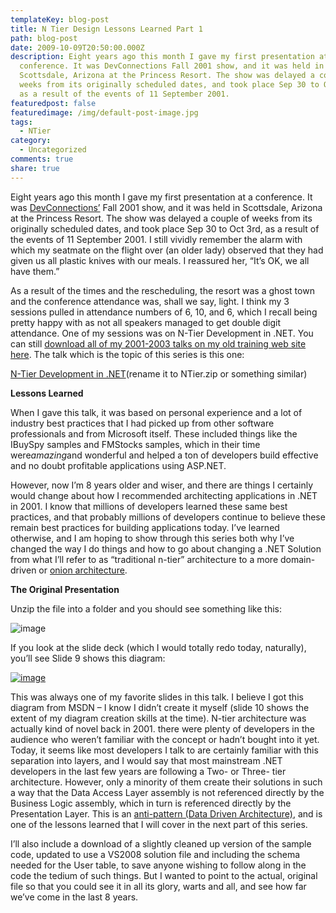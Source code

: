 ```yaml
---
templateKey: blog-post
title: N Tier Design Lessons Learned Part 1
path: blog-post
date: 2009-10-09T20:50:00.000Z
description: Eight years ago this month I gave my first presentation at a
  conference. It was DevConnections Fall 2001 show, and it was held in
  Scottsdale, Arizona at the Princess Resort. The show was delayed a couple of
  weeks from its originally scheduled dates, and took place Sep 30 to Oct 3rd,
  as a result of the events of 11 September 2001.
featuredpost: false
featuredimage: /img/default-post-image.jpg
tags:
  - NTier
category:
  - Uncategorized
comments: true
share: true
---
```

Eight years ago this month I gave my first presentation at a conference. It was [DevConnections’](http://devconnections.com/) Fall 2001 show, and it was held in Scottsdale, Arizona at the Princess Resort. The show was delayed a couple of weeks from its originally scheduled dates, and took place Sep 30 to Oct 3rd, as a result of the events of 11 September 2001. I still vividly remember the alarm with which my seatmate on the flight over (an older lady) observed that they had given us all plastic knives with our meals. I reassured her, “It’s OK, we all have them.”

As a result of the times and the rescheduling, the resort was a ghost town and the conference attendance was, shall we say, light. I think my 3 sessions pulled in attendance numbers of 6, 10, and 6, which I recall being pretty happy with as not all speakers managed to get double digit attendance. One of my sessions was on N-Tier Development in .NET. You can still [download all of my 2001-2003 talks on my old training web site here](http://aspsmith.com/DesktopDefault.aspx?tabindex=3&tabid=9). The talk which is the topic of this series is this one:

[N-Tier Development in .NET](http://aspsmith.com/DesktopModules/ViewDocument.aspx?DocumentID=17)(rename it to NTier.zip or something similar)



**Lessons Learned**

When I gave this talk, it was based on personal experience and a lot of industry best practices that I had picked up from other software professionals and from Microsoft itself. These included things like the IBuySpy samples and FMStocks samples, which in their time were*amazing*and wonderful and helped a ton of developers build effective and no doubt profitable applications using ASP.NET.

However, now I’m 8 years older and wiser, and there are things I certainly would change about how I recommended architecting applications in .NET in 2001. I know that millions of developers learned these same best practices, and that probably millions of developers continue to believe these remain best practices for building applications today. I’ve learned otherwise, and I am hoping to show through this series both why I’ve changed the way I do things and how to go about changing a .NET Solution from what I’ll refer to as “traditional n-tier” architecture to a more domain-driven or [onion architecture](http://jeffreypalermo.com/blog/the-onion-architecture-part-1).



**The Original Presentation**

Unzip the file into a folder and you should see something like this:

![image](https://stevesmithblog.com/files/media/image/WindowsLiveWriter/NTierDesignLessonsLearnedPart1_134E3/image_3.png "image")

If you look at the slide deck (which I would totally redo today, naturally), you’ll see Slide 9 shows this diagram:

[![image](https://stevesmithblog.com/files/media/image/WindowsLiveWriter/NTierDesignLessonsLearnedPart1_134E3/image_thumb.gif "image")](http://stevesmithblog.com/files/media/image/WindowsLiveWriter/NTierDesignLessonsLearnedPart1_134E3/image_2.gif)

This was always one of my favorite slides in this talk. I believe I got this diagram from MSDN – I know I didn’t create it myself (slide 10 shows the extent of my diagram creation skills at the time). N-tier architecture was actually kind of novel back in 2001. there were plenty of developers in the audience who weren’t familiar with the concept or hadn’t bought into it yet. Today, it seems like most developers I talk to are certainly familiar with this separation into layers, and I would say that most mainstream .NET developers in the last few years are following a Two- or Three- tier architecture. However, only a minority of them create their solutions in such a way that the Data Access Layer assembly is not referenced directly by the Business Logic assembly, which in turn is referenced directly by the Presentation Layer. This is an [anti-pattern (Data Driven Architecture)](http://stevesmithblog.com/blog/principles-patterns-and-practices-of-mediocre-programming), and is one of the lessons learned that I will cover in the next part of this series.

I’ll also include a download of a slightly cleaned up version of the sample code, updated to use a VS2008 solution file and including the schema needed for the User table, to save anyone wishing to follow along in the code the tedium of such things. But I wanted to point to the actual, original file so that you could see it in all its glory, warts and all, and see how far we’ve come in the last 8 years.